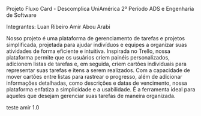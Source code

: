 Projeto Fluxo Card - Descomplica UniAmérica 2º Período ADS e Engenharia de Software

Integrantes: Luan Ribeiro
             Amir Abou Arabi

Nosso projeto é uma plataforma de gerenciamento de tarefas e projetos simplificada, projetada para ajudar indivíduos e equipes a organizar suas atividades de forma eficiente e intuitiva. Inspirada no Trello, nossa plataforma permite que os usuários criem painéis personalizados, adicionem listas de tarefas e, em seguida, criem cartões individuais para representar suas tarefas e itens a serem realizados. Com a capacidade de mover cartões entre listas para rastrear o progresso, além de adicionar informações detalhadas, como descrições e datas de vencimento, nossa plataforma enfatiza a simplicidade e a usabilidade. É a ferramenta ideal para aqueles que desejam gerenciar suas tarefas de maneira organizada.


teste amir 1.0